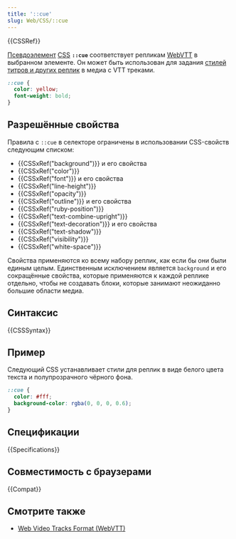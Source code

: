 ```yaml
---
title: '::cue'
slug: Web/CSS/::cue
---
```

{{CSSRef}}

[Псевдоэлемент](/ru/docs/Web/CSS/Pseudo-elements) [CSS](/ru/docs/Web/CSS) **`::cue`** соответствует репликам [WebVTT](/ru/docs/Web/API/WebVTT_API) в выбранном элементе. Он может быть использован для задания [стилей титров и других реплик](/docs/Web/API/WebVTT_API#Styling_WebTT_cues) в медиа с VTT треками.

```css
::cue {
  color: yellow;
  font-weight: bold;
}
```

## Разрешённые свойства

Правила с `::cue` в селекторе ограничены в использовании CSS-свойств следующим списком:

- {{CSSxRef("background")}} и его свойства
- {{CSSxRef("color")}}
- {{CSSxRef("font")}} и его свойства
- {{CSSxRef("line-height")}}
- {{CSSxRef("opacity")}}
- {{CSSxRef("outline")}} и его свойства
- {{CSSxRef("ruby-position")}}
- {{CSSxRef("text-combine-upright")}}
- {{CSSxRef("text-decoration")}} и его свойства
- {{CSSxRef("text-shadow")}}
- {{CSSxRef("visibility")}}
- {{CSSxRef("white-space")}}

Свойства применяются ко всему набору реплик, как если бы они были единым целым. Единственным исключением является `background` и его сокращённые свойства, которые применяются к каждой реплике отдельно, чтобы не создавать блоки, которые занимают неожиданно большие области медиа.

## Синтаксис

{{CSSSyntax}}

## Пример

Следующий CSS устанавливает стили для реплик в виде белого цвета текста и полупрозрачного чёрного фона.

```css
::cue {
  color: #fff;
  background-color: rgba(0, 0, 0, 0.6);
}
```

## Спецификации

{{Specifications}}

## Совместимость с браузерами

{{Compat}}

## Смотрите также

- [Web Video Tracks Format (WebVTT)](/ru/docs/Web/API/WebVTT_API)
